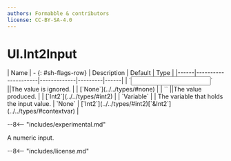 ```yaml
---
authors: Formabble & contributors
license: CC-BY-SA-4.0
---
```



# UI.Int2Input

<div class="sh-parameters" markdown="1">
| Name | - {: #sh-flags-row} | Description | Default | Type |
|------|---------------------|-------------|---------|------|
| `<input>` ||The value is ignored. | | [`None`](../../types/#none) |
| `<output>` ||The value produced. | | [`Int2`](../../types/#int2) |
| `Variable` |  | The variable that holds the input value. | `None` | [`Int2`](../../types/#int2)[`&Int2`](../../types/#contextvar) |

</div>

--8<-- "includes/experimental.md"

A numeric input.

--8<-- "includes/license.md"

